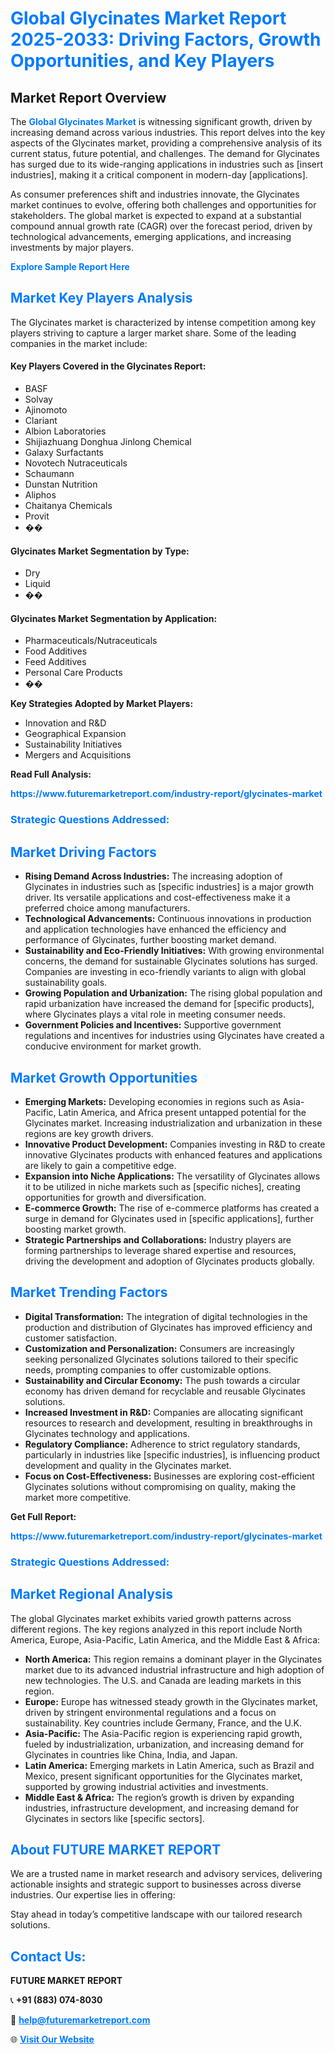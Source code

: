 <h1 style="color: #007BFF;">Global Glycinates Market Report 2025-2033: Driving Factors, Growth Opportunities, and Key Players</h1>

<section id="overview">
<h2>Market Report Overview</h2>
<p>The <a href="https://www.futuremarketreport.com/industry-report/glycinates-market" style="color: #007BFF; text-decoration: none;"><strong>Global Glycinates Market</strong></a> is witnessing significant growth, driven by increasing demand across various industries. This report delves into the key aspects of the Glycinates market, providing a comprehensive analysis of its current status, future potential, and challenges. The demand for Glycinates has surged due to its wide-ranging applications in industries such as [insert industries], making it a critical component in modern-day [applications].</p>
<p>As consumer preferences shift and industries innovate, the Glycinates market continues to evolve, offering both challenges and opportunities for stakeholders. The global market is expected to expand at a substantial compound annual growth rate (CAGR) over the forecast period, driven by technological advancements, emerging applications, and increasing investments by major players.</p>
</section>

<section id="overview">
<p><a href="https://www.futuremarketreport.com/request-sample/reportId=117697" style="color: #007BFF; text-decoration: none;"><strong>Explore Sample Report Here</strong></a></p>
</section>

<section id="key-players">
<h2 style="color: #007BFF;">Market Key Players Analysis</h2>
<p>The Glycinates market is characterized by intense competition among key players striving to capture a larger market share. Some of the leading companies in the market include:</p>
<h4>Key Players Covered in the Glycinates Report:</h4>
<ul><li>BASF</li><li>Solvay</li><li>Ajinomoto</li><li>Clariant</li><li>Albion Laboratories</li><li>Shijiazhuang Donghua Jinlong Chemical</li><li>Galaxy Surfactants</li><li>Novotech Nutraceuticals</li><li>Schaumann</li><li>Dunstan Nutrition</li><li>Aliphos</li><li>Chaitanya Chemicals</li><li>Provit</li><li>��</li></ul>
<h4>Glycinates Market Segmentation by Type:</h4>
<ul><li>Dry</li><li>Liquid</li><li>��</li></ul>

<h4>Glycinates Market Segmentation by Application:</h4>
<ul><li>Pharmaceuticals/Nutraceuticals</li><li>Food Additives</li><li>Feed Additives</li><li>Personal Care Products</li><li>��</li></ul>
<p><strong>Key Strategies Adopted by Market Players:</strong></p>
<ul>
<li>Innovation and R&D</li>
<li>Geographical Expansion</li>
<li>Sustainability Initiatives</li>
<li>Mergers and Acquisitions</li>
</ul>
</section>

<section>
<p><strong>Read Full Analysis: </strong></p><a href="https://www.futuremarketreport.com/industry-report/glycinates-market" style="color: #007BFF; text-decoration: none;"><strong>https://www.futuremarketreport.com/industry-report/glycinates-market</strong></a>
<h3 style="color: #007BFF;">Strategic Questions Addressed:</h3>
</section>

<section id="driving-factors">
<h2 style="color: #007BFF;">Market Driving Factors</h2>
<ul>
<li><strong>Rising Demand Across Industries:</strong> The increasing adoption of Glycinates in industries such as [specific industries] is a major growth driver. Its versatile applications and cost-effectiveness make it a preferred choice among manufacturers.</li>
<li><strong>Technological Advancements:</strong> Continuous innovations in production and application technologies have enhanced the efficiency and performance of Glycinates, further boosting market demand.</li>
<li><strong>Sustainability and Eco-Friendly Initiatives:</strong> With growing environmental concerns, the demand for sustainable Glycinates solutions has surged. Companies are investing in eco-friendly variants to align with global sustainability goals.</li>
<li><strong>Growing Population and Urbanization:</strong> The rising global population and rapid urbanization have increased the demand for [specific products], where Glycinates plays a vital role in meeting consumer needs.</li>
<li><strong>Government Policies and Incentives:</strong> Supportive government regulations and incentives for industries using Glycinates have created a conducive environment for market growth.</li>
</ul>
</section>

<section id="growth-opportunities">
<h2 style="color: #007BFF;">Market Growth Opportunities</h2>
<ul>
<li><strong>Emerging Markets:</strong> Developing economies in regions such as Asia-Pacific, Latin America, and Africa present untapped potential for the Glycinates market. Increasing industrialization and urbanization in these regions are key growth drivers.</li>
<li><strong>Innovative Product Development:</strong> Companies investing in R&D to create innovative Glycinates products with enhanced features and applications are likely to gain a competitive edge.</li>
<li><strong>Expansion into Niche Applications:</strong> The versatility of Glycinates allows it to be utilized in niche markets such as [specific niches], creating opportunities for growth and diversification.</li>
<li><strong>E-commerce Growth:</strong> The rise of e-commerce platforms has created a surge in demand for Glycinates used in [specific applications], further boosting market growth.</li>
<li><strong>Strategic Partnerships and Collaborations:</strong> Industry players are forming partnerships to leverage shared expertise and resources, driving the development and adoption of Glycinates products globally.</li>
</ul>
</section>

<section id="trending-factors">
<h2 style="color: #007BFF;">Market Trending Factors</h2>
<ul>
<li><strong>Digital Transformation:</strong> The integration of digital technologies in the production and distribution of Glycinates has improved efficiency and customer satisfaction.</li>
<li><strong>Customization and Personalization:</strong> Consumers are increasingly seeking personalized Glycinates solutions tailored to their specific needs, prompting companies to offer customizable options.</li>
<li><strong>Sustainability and Circular Economy:</strong> The push towards a circular economy has driven demand for recyclable and reusable Glycinates solutions.</li>
<li><strong>Increased Investment in R&D:</strong> Companies are allocating significant resources to research and development, resulting in breakthroughs in Glycinates technology and applications.</li>
<li><strong>Regulatory Compliance:</strong> Adherence to strict regulatory standards, particularly in industries like [specific industries], is influencing product development and quality in the Glycinates market.</li>
<li><strong>Focus on Cost-Effectiveness:</strong> Businesses are exploring cost-efficient Glycinates solutions without compromising on quality, making the market more competitive.</li>
</ul>
</section>

<section>
<p><strong>Get Full Report: </strong></p><a href="https://www.futuremarketreport.com/industry-report/glycinates-market" style="color: #007BFF; text-decoration: none;"><strong>https://www.futuremarketreport.com/industry-report/glycinates-market</strong></a>
<h3 style="color: #007BFF;">Strategic Questions Addressed:</h3>
</section>


<section id="regional-analysis">
<h2 style="color: #007BFF;">Market Regional Analysis</h2>
<p>The global Glycinates market exhibits varied growth patterns across different regions. The key regions analyzed in this report include North America, Europe, Asia-Pacific, Latin America, and the Middle East & Africa:</p>
<ul>
<li><strong>North America:</strong> This region remains a dominant player in the Glycinates market due to its advanced industrial infrastructure and high adoption of new technologies. The U.S. and Canada are leading markets in this region.</li>
<li><strong>Europe:</strong> Europe has witnessed steady growth in the Glycinates market, driven by stringent environmental regulations and a focus on sustainability. Key countries include Germany, France, and the U.K.</li>
<li><strong>Asia-Pacific:</strong> The Asia-Pacific region is experiencing rapid growth, fueled by industrialization, urbanization, and increasing demand for Glycinates in countries like China, India, and Japan.</li>
<li><strong>Latin America:</strong> Emerging markets in Latin America, such as Brazil and Mexico, present significant opportunities for the Glycinates market, supported by growing industrial activities and investments.</li>
<li><strong>Middle East & Africa:</strong> The region’s growth is driven by expanding industries, infrastructure development, and increasing demand for Glycinates in sectors like [specific sectors].</li>
</ul>
</section>

<footer>
<h2 style="color: #007BFF;">About FUTURE MARKET REPORT</h2>
<p>We are a trusted name in market research and advisory services, delivering actionable insights and strategic support to businesses across diverse industries. Our expertise lies in offering:</p>

<p>Stay ahead in today’s competitive landscape with our tailored research solutions.</p>

<h2 style="color: #007BFF;">Contact Us:</h2>
<p><strong>FUTURE MARKET REPORT</strong></p>
<p>📞 <strong>+91 (883) 074-8030</strong></p>
<p>📧 <strong><a href="mailto:help@futuremarketreport.com" style="color: #007BFF;">help@futuremarketreport.com</a></strong></p>
<p>🌐 <strong><a href="https://www.futuremarketreport.com/" style="color: #007BFF;">Visit Our Website</a></strong></p>
</footer>